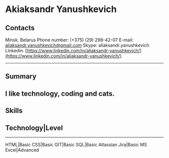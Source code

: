 # Akiaksandr Yanushkevich

## Contacts

Minsk, Belarus
Phone number: (+375) (29) 298-42-07
E-mail: aliaksandr.yanushkevich@gmail.com
Skype: aliaksandr.yanushkevich
Linkedin: [https://www.linkedin.com/in/aliaksandr-yanushkevich/](https://www.linkedin.com/in/aliaksandr-yanushkevich/)

---

## Summary

## I like technology, coding and cats.

## Skills

## Technology|Level

---
HTML|Basic
CSS|Basic
GIT|Basic
SQL|Basic
Atlassian Jira|Basic
MS Excel|Advanced
